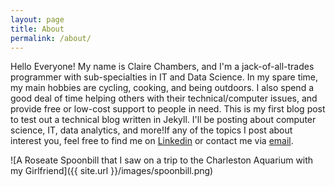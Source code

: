 ```yaml
---
layout: page
title: About
permalink: /about/
---
```



Hello Everyone! My name is Claire Chambers, and I'm a jack-of-all-trades programmer with sub-specialties in IT and Data Science. In my spare time, my main hobbies are cycling, cooking, and being outdoors. I also spend a good deal of time helping others with their technical/computer issues, and provide free or low-cost support to people in need. This is my first blog post to test out a technical blog written in Jekyll. I'll be posting about computer science, IT, data analytics, and more!If any of the topics I post about interest you, feel free to find me on  [Linkedin][linkedin] or contact me via [email][work].

![A Roseate Spoonbill that I saw on a trip to the Charleston Aquarium with my Girlfriend]({{ site.url }}/images/spoonbill.png)

[linkedin]: https://www.linkedin.com/in/claire-chambers-65002b115/
[work]: mailto:work@inquries1995.mailer.me
